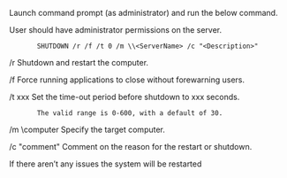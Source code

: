Launch command prompt (as administrator) and run the below command.

User should have administrator permissions on the server.

           SHUTDOWN /r /f /t 0 /m \\<ServerName> /c "<Description>"
/r         Shutdown and restart the computer.

/f         Force running applications to close without forewarning users.

/t xxx     Set the time-out period before shutdown to xxx seconds.

           The valid range is 0-600, with a default of 30.

/m \\computer Specify the target computer.

/c "comment" Comment on the reason for the restart or shutdown.

If there aren’t any issues the system will be restarted
